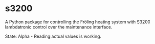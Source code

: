 s3200
=====

A Python package for controlling the Fröling heating system with S3200 lambdatronic control over the maintenance interface.

State: Alpha - Reading actual values is working. 
